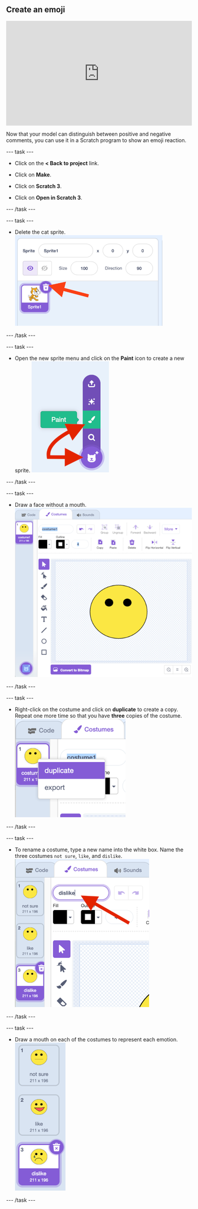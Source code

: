 ## Create an emoji

<html>
  <div style="position: relative; overflow: hidden; padding-top: 56.25%;">
    <iframe style="position: absolute; top: 0; left: 0; right: 0; width: 100%; height: 100%; border: none;" src="https://www.youtube.com/embed/RIz7WHhlBnQ?rel=0&cc_load_policy=1" allowfullscreen allow="accelerometer; autoplay; clipboard-write; encrypted-media; gyroscope; picture-in-picture; web-share"></iframe>
  </div>
</html>

Now that your model can distinguish between positive and negative comments, you can use it in a Scratch program to show an emoji reaction.

--- task ---

+ Click on the **< Back to project** link.

+ Click on **Make**.

+ Click on **Scratch 3**.

+ Click on **Open in Scratch 3**.

--- /task ---

--- task ---

+ Delete the cat sprite. ![Deleting default sprite](images/delete-cat.png)

--- /task ---

--- task ---

+ Open the new sprite menu and click on the **Paint** icon to create a new sprite. ![Open the new sprite menu and select Paint](images/click-paint.png)

--- /task ---

--- task ---

+ Draw a face without a mouth. ![Draw a face without a mouth](images/draw-face.png)

--- /task ---

--- task ---

+ Right-click on the costume and click on **duplicate** to create a copy. Repeat one more time so that you have **three** copies of the costume. ![Right click on the face costume you just drew and click duplicate](images/duplicate-costume.png)

--- /task ---

--- task ---

+ To rename a costume, type a new name into the white box. Name the three costumes `not sure`, `like`, and `dislike`. ![With a costume selected, type the costume name in the white box](images/costume-name.png)

--- /task ---

--- task ---

+ Draw a mouth on each of the costumes to represent each emotion. ![Draw a mouth on each costume to represent an emotion](images/draw-mouths.png)

--- /task ---

